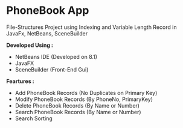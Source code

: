 # PhoneBook App
File-Structures Project using Indexing and Variable Length Record in JavaFx, NetBeans, SceneBuilder


**Developed Using :**
  - NetBeans IDE (Developed on 8.1)
  - JavaFX
  - SceneBuilder (Front-End Gui)
  
**Feartures :**
  - Add PhoneBook Records (No Duplicates on Primary Key)
  - Modify PhoneBook Records (By PhoneNo, PrimaryKey)
  - Delete PhoneBook Records (By Name or Number)
  - Search PhoneBook Records (By Name or Number)
  - Search Sorting
